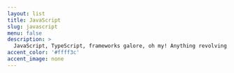 ```yaml
---
layout: list
title: JavaScript
slug: javascript
menu: false
description: >
  JavaScript, TypeScript, frameworks galore, oh my! Anything revolving around web technologies, really.
accent_color: '#ffff3c'
accent_image: none
---
```

